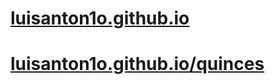 # [luisanton1o.github.io](https://luisanton1o.github.io)
# [luisanton1o.github.io/quinces](https://luisanton1o.github.io/quinces.html)
